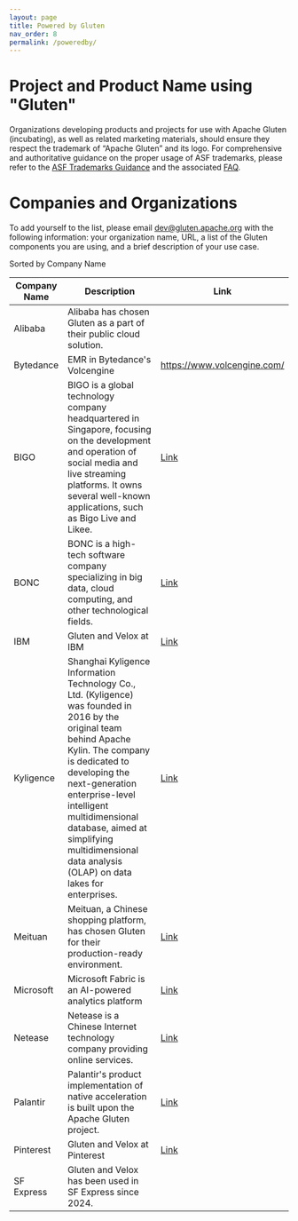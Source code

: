 ```yaml
---
layout: page
title: Powered by Gluten
nav_order: 8
permalink: /poweredby/
---
```


# Project and Product Name using "Gluten"

Organizations developing products and projects for use with Apache Gluten (incubating), as well as related marketing materials, should ensure they respect the trademark of “Apache Gluten” and its logo. For comprehensive and authoritative guidance on the proper usage of ASF trademarks, please refer to the [ASF Trademarks Guidance](https://www.apache.org/foundation/marks/) and the associated [FAQ](https://www.apache.org/foundation/marks/faq/).

# Companies and Organizations

To add yourself to the list, please email dev@gluten.apache.org with the following information: your organization name, URL, a list of the Gluten components you are using, and a brief description of your use case.

Sorted by Company Name

| Company Name | Description | Link |
|-------------------|--------------|-----------------|
| Alibaba | Alibaba has chosen Gluten as a part of their public cloud solution. | |
| Bytedance | EMR in Bytedance's Volcengine | https://www.volcengine.com/ |
| BIGO | BIGO is a global technology company headquartered in Singapore, focusing on the development and operation of social media and live streaming platforms. It owns several well-known applications, such as Bigo Live and Likee. | [Link](https://mp.weixin.qq.com/s/8d7CwoGGbrK5_mkIZuf1eg) |
| BONC | BONC is a high-tech software company specializing in big data, cloud computing, and other technological fields. | [Link](https://www.intel.cn/content/www/cn/zh/artificial-intelligence/analytics/bonc-big-data-solutions-optimized-avx512-and-qat.html) |
| IBM | Gluten and Velox at IBM | [Link](https://youtu.be/npoEudB5nPo?si=hToh-acObN3miM1Q) |
| Kyligence | Shanghai Kyligence Information Technology Co., Ltd. (Kyligence) was founded in 2016 by the original team behind Apache Kylin. The company is dedicated to developing the next-generation enterprise-level intelligent multidimensional database, aimed at simplifying multidimensional data analysis (OLAP) on data lakes for enterprises. | [Link](https://cn.kyligence.io/blog/gluten-spark/) |
| Meituan | Meituan, a Chinese shopping platform, has chosen Gluten for their production-ready environment. | [Link](https://mp.weixin.qq.com/s/VvmhQi8YMsm0P5xYoiGEZQ ) |
| Microsoft | Microsoft Fabric is an AI-powered analytics platform | [Link](https://learn.microsoft.com/en-us/fabric/data-engineering/native-execution-engine-overview?tabs=sparksql) |
| Netease | Netease is a Chinese Internet technology company providing online services.|[Link](https://medium.com/@KyuubiApache/apache-spark-native-engine-3e1060567ed0) |
| Palantir | Palantir's product implementation of native acceleration is built upon the Apache Gluten project. | [Link](https://www.palantir.com/docs/foundry/optimizing-pipelines/native-acceleration) |
| Pinterest | Gluten and Velox at Pinterest | [Link](https://www.youtube.com/watch?v=pQ4bMyXXLss&list=PLJvBe8nQAEsEBSoUY0lRFVZr2_YeHYkUR&index=10&t=3s&ab_channel=VeloxCon) |
| SF Express | Gluten and Velox has been used in SF Express since 2024. ||

